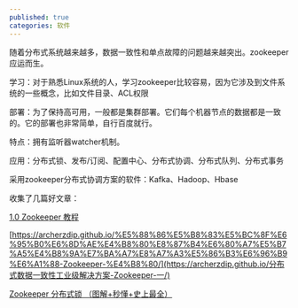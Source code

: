 ```yaml
---
published: true
categories: 软件
---
```

随着分布式系统越来越多，数据一致性和单点故障的问题越来越突出。zookeeper应运而生。

学习：对于熟悉Linux系统的人，学习zookeeper比较容易，因为它涉及到文件系统的一些概念，比如文件目录、ACL权限

部署：为了保持高可用，一般都是集群部署。它们每个机器节点的数据都是一致的。它的部署也非常简单，自行百度就行。

特点：拥有监听器watcher机制。

应用：分布式锁、发布/订阅、配置中心、分布式协调、分布式队列、分布式事务

采用zookeeper分布式协调方案的软件：Kafka、Hadoop、Hbase

收集了几篇好文章：

[1.0 Zookeeper 教程](https://www.runoob.com/w3cnote/zookeeper-tutorial.html)

[https://archerzdip.github.io/%E5%88%86%E5%B8%83%E5%BC%8F%E6%95%B0%E6%8D%AE%E4%B8%80%E8%87%B4%E6%80%A7%E5%B7%A5%E4%B8%9A%E7%BA%A7%E8%A7%A3%E5%86%B3%E6%96%B9%E6%A1%88-Zookeeper-%E4%B8%80/](https://archerzdip.github.io/分布式数据一致性工业级解决方案-Zookeeper-一/)

[Zookeeper 分布式锁 （图解+秒懂+史上最全）](https://www.cnblogs.com/crazymakercircle/p/14504520.html)